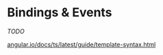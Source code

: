# Bindings & Events
*TODO*

[angular.io/docs/ts/latest/guide/template-syntax.html](https://angular.io/docs/ts/latest/guide/template-syntax.html)
